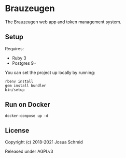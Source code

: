 # Brauzeugen

The Brauzeugen web app and token management system.

## Setup

Requires:
* Ruby 3
* Postgres 9+

You can set the project up locally by running:

    rbenv install
    gem install bundler
    bin/setup

## Run on Docker

    docker-compose up -d

## License

Copyright (c) 2018-2021 Josua Schmid

Released under AGPLv3
